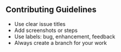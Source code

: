 ## Contributing Guidelines
- Use clear issue titles
- Add screenshots or steps
- Use labels: bug, enhancement, feedback
- Always create a branch for your work